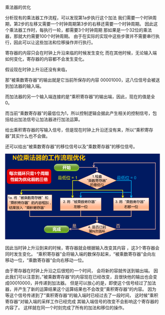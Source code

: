 乘法器的优化

分析现有的乘法器工作流程，可以发现第1a步执行这个加法 我们需要一个时钟周期，第2步的左移又需要一个时钟周期第3步的右移还需要一个时钟周期。 
因此这个乘法器工作时，每执行一轮，都需要3个时钟周期 那如果是一个32位的乘法器，那就大约需要100个时钟周期。 
由于在实际的实现中这些步骤并不需要串行执行，因此可以让这些加法和位移操作并行执行。

寄存器的内容只会在时钟上升沿来临的时候发生变化 而在其他时候，无论输入端如何变化，寄存器的内容都不会发生变化。 


假设现在时钟上升沿还没有来临，

那“被乘数寄存器”的输出就是它当前所保存的内容 00001000，这八位信号会被送到加法器的输入端。

而加法器的另一个输入端连接的是“乘积寄存器”的输出端，因此，现在的值是全0。 

而当前“乘数寄存器”的最低位为1，所以控制逻辑会据此产生相关的控制信号，包括给出加法信号让加法器进行加法运算。 

给出乘积寄存器的写输入信号，但是现在时钟上升沿还没有来，所以“乘积寄存器”其实什么也不会做。 

还可以给出“被乘数寄存器”的移位信号以及“乘数寄存器”的移位信号。 

![image-20201104141438493](assets/image-20201104141438493.png)

因此当时钟上升沿到来的时候，寄存器就会根据输入改变其内容 ，这3个寄存器会同时发生变化。 
“乘积寄存器”会将输入端的数保存起来，“被乘数寄存器”会向左移动一位，“乘数寄存器“会向右移动一位。

由于寄存器在时钟上升沿之后很短的一个时间， 会将新的容就传送到输出端。 
因此我们可以注意到，”被乘数寄存器“的内容现在已经改变，且很快他的输出也会变成00010000，并传递到加法器。 
但是可以放心的是，即使这个信号经过了加法器，并产生了新的运算结果这个运算结果也不会改变”乘积寄存器“的内容。 
因为等这个信号传递到了”乘积寄存器“的输入端时已经过去了一段时间，
这时候”乘积寄存器“对输入端的采样工作已经完成 其输入端信号的改变不会影响这个寄存器的内容了。 
这样就在同一个时刻完成了所有的加法和移位的操作。 